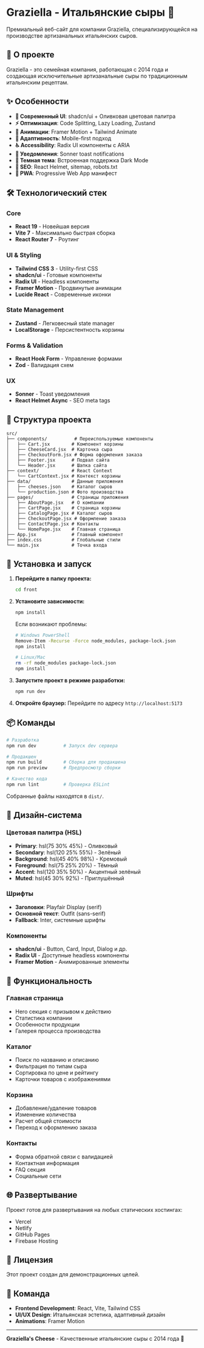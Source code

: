 # Graziella - Итальянские сыры 🧀

Премиальный веб-сайт для компании Graziella, специализирующейся на производстве артизанальных итальянских сыров.

## 🎨 О проекте

Graziella - это семейная компания, работающая с 2014 года и создающая исключительные артизанальные сыры по традиционным итальянским рецептам.

## ✨ Особенности

- **🎯 Современный UI**: shadcn/ui + Оливковая цветовая палитра
- **⚡ Оптимизация**: Code Splitting, Lazy Loading, Zustand
- **🎪 Анимации**: Framer Motion + Tailwind Animate
- **📱 Адаптивность**: Mobile-first подход
- **♿ Accessibility**: Radix UI компоненты с ARIA
- **🔔 Уведомления**: Sonner toast notifications
- **🎨 Темная тема**: Встроенная поддержка Dark Mode
- **🚀 SEO**: React Helmet, sitemap, robots.txt
- **📱 PWA**: Progressive Web App манифест

## 🛠 Технологический стек

### Core
- **React 19** - Новейшая версия
- **Vite 7** - Максимально быстрая сборка
- **React Router 7** - Роутинг

### UI & Styling
- **Tailwind CSS 3** - Utility-first CSS
- **shadcn/ui** - Готовые компоненты
- **Radix UI** - Headless компоненты
- **Framer Motion** - Продвинутые анимации
- **Lucide React** - Современные иконки

### State Management
- **Zustand** - Легковесный state manager
- **LocalStorage** - Персистентность корзины

### Forms & Validation
- **React Hook Form** - Управление формами
- **Zod** - Валидация схем

### UX
- **Sonner** - Toast уведомления
- **React Helmet Async** - SEO meta tags

## 📁 Структура проекта

```
src/
├── components/          # Переиспользуемые компоненты
│   ├── Cart.jsx        # Компонент корзины
│   ├── CheeseCard.jsx  # Карточка сыра
│   ├── CheckoutForm.jsx # Форма оформления заказа
│   ├── Footer.jsx      # Подвал сайта
│   └── Header.jsx      # Шапка сайта
├── context/            # React Context
│   └── CartContext.jsx # Контекст корзины
├── data/               # Данные приложения
│   ├── cheeses.json    # Каталог сыров
│   └── production.json # Фото производства
├── pages/              # Страницы приложения
│   ├── AboutPage.jsx   # О компании
│   ├── CartPage.jsx    # Страница корзины
│   ├── CatalogPage.jsx # Каталог сыров
│   ├── CheckoutPage.jsx # Оформление заказа
│   ├── ContactPage.jsx # Контакты
│   └── HomePage.jsx    # Главная страница
├── App.jsx             # Главный компонент
├── index.css           # Глобальные стили
└── main.jsx            # Точка входа
```

## 🚀 Установка и запуск

1. **Перейдите в папку проекта:**
   ```bash
   cd front
   ```

2. **Установите зависимости:**
   ```bash
   npm install
   ```
   
   Если возникают проблемы:
   ```bash
   # Windows PowerShell
   Remove-Item -Recurse -Force node_modules, package-lock.json
   npm install
   
   # Linux/Mac
   rm -rf node_modules package-lock.json
   npm install
   ```

3. **Запустите проект в режиме разработки:**
   ```bash
   npm run dev
   ```

4. **Откройте браузер:**
   Перейдите по адресу `http://localhost:5173`

## 📦 Команды

```bash
# Разработка
npm run dev          # Запуск dev сервера

# Продакшен
npm run build        # Сборка для продакшена
npm run preview      # Предпросмотр сборки

# Качество кода
npm run lint         # Проверка ESLint
```

Собранные файлы находятся в `dist/`.

## 🎨 Дизайн-система

### Цветовая палитра (HSL)
- **Primary**: hsl(75 30% 45%) - Оливковый
- **Secondary**: hsl(120 25% 55%) - Зелёный
- **Background**: hsl(45 40% 98%) - Кремовый
- **Foreground**: hsl(75 25% 20%) - Тёмный
- **Accent**: hsl(120 35% 50%) - Акцентный зелёный
- **Muted**: hsl(45 30% 92%) - Приглушённый

### Шрифты
- **Заголовки**: Playfair Display (serif)
- **Основной текст**: Outfit (sans-serif)
- **Fallback**: Inter, системные шрифты

### Компоненты
- **shadcn/ui** - Button, Card, Input, Dialog и др.
- **Radix UI** - Доступные headless компоненты
- **Framer Motion** - Анимированные элементы

## 📱 Функциональность

### Главная страница
- Hero секция с призывом к действию
- Статистика компании
- Особенности продукции
- Галерея процесса производства

### Каталог
- Поиск по названию и описанию
- Фильтрация по типам сыра
- Сортировка по цене и рейтингу
- Карточки товаров с изображениями

### Корзина
- Добавление/удаление товаров
- Изменение количества
- Расчет общей стоимости
- Переход к оформлению заказа

### Контакты
- Форма обратной связи с валидацией
- Контактная информация
- FAQ секция
- Социальные сети

## 🌐 Развертывание

Проект готов для развертывания на любых статических хостингах:
- Vercel
- Netlify
- GitHub Pages
- Firebase Hosting

## 📄 Лицензия

Этот проект создан для демонстрационных целей.

## 👥 Команда

- **Frontend Development**: React, Vite, Tailwind CSS
- **UI/UX Design**: Итальянская эстетика, адаптивный дизайн
- **Animations**: Framer Motion

---

**Graziella's Cheese** - Качественные итальянские сыры с 2014 года 🧀